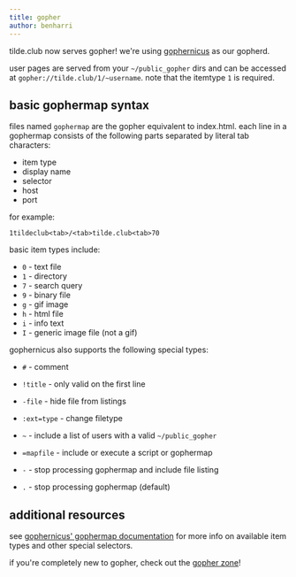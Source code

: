 ```yaml
---
title: gopher
author: benharri
---
```


tilde.club now serves gopher! we're using
[gophernicus](https://github.com/gophernicus/gophernicus) as our
gopherd.

user pages are served from your `~/public_gopher` dirs and can be
accessed at `gopher://tilde.club/1/~username`. note that the itemtype
`1` is required.

## basic gophermap syntax

files named `gophermap` are the gopher equivalent to index.html. each
line in a gophermap consists of the following parts separated by literal
tab characters:

-   item type
-   display name
-   selector
-   host
-   port

for example:

`1tildeclub<tab>/<tab>tilde.club<tab>70`

basic item types include:

-   `0` - text file
-   `1` - directory
-   `7` - search query
-   `9` - binary file
-   `g` - gif image
-   `h` - html file
-   `i` - info text
-   `I` - generic image file (not a gif)

gophernicus also supports the following special types:

-   `#` - comment
-   `!title` - only valid on the first line
-   `-file` - hide file from listings
-   `:ext=type` - change filetype
-   `~` - include a list of users with a valid `~/public_gopher`
-   `=mapfile` - include or execute a script or gophermap
-   `-` - stop processing gophermap and include file listing

-   `.` - stop processing gophermap (default)

## additional resources

see [gophernicus' gophermap
documentation](https://github.com/gophernicus/gophernicus/blob/master/README.Gophermap)
for more info on available item types and other special selectors.

if you're completely new to gopher, check out the [gopher zone](https://gopher.zone)!
